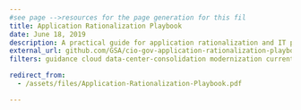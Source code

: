 ```yaml
---
#see page -->resources for the page generation for this fil
title: Application Rationalization Playbook
date: June 18, 2019
description: A practical guide for application rationalization and IT portfolio management under Cloud Smart. It is intended to help Portfolio Managers think through their agency’s approach to IT modernization.
external_url: github.com/GSA/cio-gov-application-rationalization-playbook/blob/master/application-rationalization-playbook-pdf.pdf?raw=true
filters: guidance cloud data-center-consolidation modernization current

redirect_from:
  - /assets/files/Application-Rationalization-Playbook.pdf

---
```

